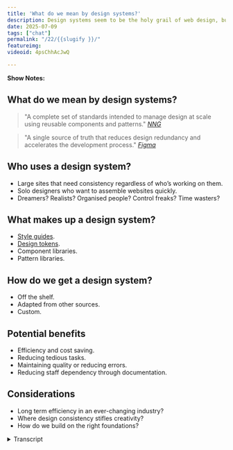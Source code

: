 ```yaml
---
title: 'What do we mean by design systems?'
description: Design systems seem to be the holy grail of web design, but are they worth the trouble? 
date: 2025-07-09
tags: ["chat"]
permalink: "/22/{{slugify }}/"
featureimg: 
videoid: 4psChhAcJwQ

---
```


 **Show Notes:**

## What do we mean by design systems?
  
<blockquote>"A complete set of standards intended to manage design at scale using reusable components and patterns."
<cite><a href="https://www.nngroup.com/articles/design-systems-101/"><abr title="Nielsen Norman Group">NNG</abr></a> </cite> </blockquote>

<blockquote>"A single source of truth that reduces design redundancy and accelerates the development process."
<cite><a href="https://www.figma.com/blog/design-systems-101-what-is-a-design-system/">Figma</a> </cite> </blockquote>
 
## Who uses a design system?

- Large sites that need consistency regardless of who’s working on them.
- Solo designers who  want to assemble websites quickly.
- Dreamers? Realists? Organised people? Control freaks? Time wasters?

## What makes up a design system?

- [Style guides](https://www.nngroup.com/articles/design-systems-vs-style-guides/).
- [Design tokens](https://docs.tokens.studio/fundamentals/design-tokens).
- Component libraries.
- Pattern libraries.

## How do we get a design system?

- Off the shelf.
- Adapted from other sources.
- Custom.

## Potential benefits

- Efficiency and cost saving.
- Reducing tedious tasks.
- Maintaining quality or reducing errors.
- Reducing staff dependency through documentation.

## Considerations

- Long term efficiency in an ever-changing industry?
- Where design consistency stifles creativity?
- How do we build on the right foundations?


<details> 
<summary>Transcript</summary>


[00:00:05] **Nathan Wrigley:** Hello there. For the last couple of episodes, we've been looking at components that make up a website. In doing that, we are building a library that we can refer to, particularly for the next time we build demo websites on the show.

This could be considered a part of a design system, but apart from knowing this is a hot topic, we're not sure what a design system is to try and unpack this, we're delighted to be joined once again by our friend Paul Lacey. He, unlike us, has actually managed to put some form of design system together for his own work.


apart from my usual, hello to David Wamsley. Hello, David Wamsley. Hello. I'm gonna also, yeah, thank you. I'm also gonna say hello to Paul Lacey. Lovely. Hello. Now that we've got the introductions out of the way, Paul, I just a second because our listeners, if they haven't heard a previous episode, they won't know who you are.

So I'm gonna put you on the spot. Give us your potted bio quickly, if that's all. 

[00:01:01] **Paul Lacey:** you're correct to first of all say I've done some form of a system, so I'm glad you said that. also, I'm not a full, on expert in this. I'm much like yourselves just knowing about it, see and aware that I'm doing some aspects of it, interested how I can improve it myself, and looking to see where things are going.

And I know David does a lot more probably academic study of this sort of thing because when we talk, I know he's read books on it, which I haven't. And, but yeah, so what I am a web designer developer, probably started around 1999, I think it was. I've seen a lot of change from the, using, non breakable spaces for design for instead of, CSS.

So when I started, there wasn't really any CSS right at the beginning. There probably was, but we weren't using it at the beginning. Then CSS comes in and then the.com boom and burst and all that sort of stuff. And then I think we're still. We're still recovering from that now, just in terms of how the whole western world seems to think what web design is or should be.

And I think this whole design system thing is called because it's lays down some rules that if we all, if everybody got on board and followed it, it would make for much better websites, I think. And, but where we are, I think these days is that certain level of organizations are good at, dealing, implementing these things and running them because everybody's on board.

And then as you go down and organizations get smaller, you get to a point where, the web designers are on board with these sort of things, but perhaps not everybody else is. So it's a real challenge to figure out how you can have these systems in your mind and use them.

but there are lots of factors that can derail these sort of things. So I'm hoping that we might get to the bottom of some of that today. we might not even get as far of defining what all this stuff is, but we'll see. 

[00:03:08] **Nathan Wrigley:** Yeah, indeed. So as is always the case, David has put together some show notes, which I'll share on the screen, but you can find them.

Oh that didn't work out so well. There we go. You can find them at no script show and then slash the number 2, 2 22. So no script show slash 22. Shall we should we pop that on the screen, David and crack on and I'll basic hand the bat on over to you at this point, I think. 

[00:03:34] **David Waumsley:** Yeah, it's only basic notes so we can try and get some definitions 'cause.

Honestly, you say, I read some books on this stuff. I, when I read articles and I hear terms like design systems used in different contexts, I don't know what people are meaning by it. There's other things like, DI design tokens, I dunno what that means. And there's different definitions out there.

So I thought it'd be good to chat because Paul and I have had some conversations before. 'cause it's the holy grail to try and find some way, particularly if you're just working on your own, to efficiently create your own websites and backing out. WordPress days, we've always tried to get some starter website.

Anyway, let's go. I, put a couple of definitions up there, which may be Nathan, you'll need to read because I'm on a very small screen and I can't read what I've written. That's 

[00:04:21] **Nathan Wrigley:** fine. Yeah. So again, I'm reading off the screen, no script do show forward slash 22, and the, headline for that is, are design systems worth it?

And so we're gonna begin by asking the question, what do we mean by design systems? There's a couple of quotes, which I'll just read out. The first one says, A design system is a complete set of standards intended to manage design at scale using reusable components and patterns. And I can, that's the Norman Nielsen or Nielsen Norman, I can never remember group.

and then a source. From Figma, the design tool, a design system is a single source of truth that reduces design redundancy and accelerates the development process. So I guess they're broadly similar in a way. Do you want me to read the other bits about the, who uses a design system, or should we dwell on the, what do we mean first?

[00:05:12] **David Waumsley:** Yeah, I, I like these definitions. I don't know about you, Paul, because they're, pretty vague. So under this definition, what you've been doing with the page builder that you've used, you've created this whole system to be able to put together websites through these kind of row templates, haven't you?

So you can do that and there's nothing there that would say, that's not a design system, I don't think. And you could argue even what we're trying to do at the moment, which is, it's interesting because our series that we've done before, I was model it on the idea of what you did.

Paul, in a way was thinking, okay, what I want to do is to have not necessarily row templates because I'm working much more with grid and, my page layouts might be different, but the fact that I thought I needed something so I could grab this bit here and have a header here to here about, a middle section, some, accordions and stuff like that.

As I've gone on, you realize for, us, that a component ends up being an examination of what the HTML and CSS options are when you are constructing something. It doesn't turn out to be something I can easily drag and drop in. 

[00:06:28] **Nathan Wrigley:** So does that, when you say that, so obviously rows, we understand what that is.

That usually represents from the left to the right of the screen and it's a horizontal block of stuff. But a component is the, bits, if you like, that might sit with inside that. But are you saying then that the component, when you really get to it and you do this work over and over again, you realize that even that sort of definition and clarification doesn't work because it might be that you want to take out a little bit with within that component itself.

And so really what you are forcing yourself to do is forget how it looks, forget the bit that you could drag and drop onto the canvas for want of a better word. You are saying worry about the actual code that makes that up. That's the component. The ht 

[00:07:12] **David Waumsley:** Yeah. we started ourselves trying to do the accordion and straight away we realized that where the accordion is used and what we expected to do, so we'd have to have a whole series of them.

So in terms of us getting some sort of design system was really a. But we're putting together something as part of our series, which ends up being nothing more than a few sort of bullet points about how this will work for accessibility, when this is appropriate to use, and not that is more useful than the drag and drop component itself, So it's been quite interesting, our own attempt to build a design system, which gets more naughty the. The more you get into it. But anyway, sorry. I, no. 

[00:07:51] **Nathan Wrigley:** I'm gonna, I'm gonna keep this going if you don't mind. 'cause I think this is interesting because the word design by definition, I think is the use of the, I, at least in my head, I'm, imagining what I can see more than anything else, as in what is put on the screen.

And obviously you've got tools like Figma, that's their bread and butter, isn't it? Is what is the whole point of that tool is to create things that you can send to people and you can see it. But what you are saying is that for you, that definition, you've gotta atomize it a little bit further and go, into the code.

Because it might be that, okay, there is an accordion, you can see that's fine. But because of the various different ways you could use an accordion, it might not look the same each time. And design system already we're we've come against some trip wires because I'm thinking that's what you look at.

And it, and not really, that doesn't live up to the definition you've just described of code. So that's interesting. I think. 

[00:08:49] **David Waumsley:** Yeah, it's quite interesting. If you look at the design systems, well-known design systems that are out there, like there is, the material design system by Google. there is, there's Nord Health there, there have a big design system, which is perhaps more about the look of things that you might bring in.

But then when you start to look at, I think interestingly there's been a move, if you look at the, there's design systems as well for the UK government, so there's one that will go with gov UK and is now the same with us as well. And when you look at those, they. There, there will be, there's elements about their own, but they're very simple.

their public sites have to be design-wise, quite simplistic. But there, when you look at it, it's often seems to be a lot more about the rules about how to make this particular thing accessible. it'll be, and it, gets much more closer to the component of the design system, if you like, is really the raw H two ML, Okay. More often or not. 

[00:09:59] **Nathan Wrigley:** Yeah. Okay. That makes sense. Paul, do you wanna do any more on that before we move on to the next section? 

[00:10:04] **Paul Lacey:** Yeah, 

sure. The, definitions, I much prefer the n nng one with a complete set of standards intended to manage design at scale using reusable components and patterns.

just 'cause it just, It just gels with me a little bit better. I would like, personally in my life, I would remove the word complete and it would be a set of standards. And I, because it has the word intended, I like that. 'cause it's, saying that we're trying to do this rather than the, other definition from Figma.

I think that will definitely ring, will definitely vibe well with UX and ui, designers who use that Figma product. I think, this whole concept is a single source of truth that reduces design, redundancy, accelerates development of process, et cetera. I just, what comes to mind with all this sort of stuff is that the, whole concept of design system can turn a lot of people off immediately because it immediately goes, sounds technical and immediately sounds like, ex exclusionary to people who don't know what you're talking about as such.

So I'm thinking, when you take any of the companies that we might have mentioned, If anyone who's not a designer or developer and not thinking about the HML or these, global colors or variables and stuff like that, it's are we even part of this conversation? So if you take the actual, the end user audience, how can someone in the audience or the audience of a website contribute to a com conversation and feedback on the design system and how well it's used being used?

How can HR feedback on that? How can CEOs feedback on that sort of thing? So I quite like the NNG one because it's more open also, I know we don't have it up on the screen, but the, looking at the, a couple of those, design systems, David, that you highlighted. I really do the, Gov uk, the UK government.

design system. because it, it's accommodated everybody that needs to understand it. It's, given the code. It gives you the code snippets and it shows you what you should be doing on that level. But the way it communicates about its design system, patterns or components is in human language.

whereas the three of us might talk about, we need a design system for an accordion, what's the point of the accordion? whereas the UK government website tends to say things like, here is a, design system for when you need to get somebody's credit card details for them to pay a bill.

And then, so it gives you the kind of point of why you would even care about this. And so then the finance department is saying. Oh, this sounds good. So we've got a more efficient way to get the money from people who owe the money, or we also have included in that design system a way for them to, present to the user what to do if they have a problem paying this bill.

And so everybody's benefiting that, the different departments are understanding where, what the point is for them. what's in it for me in the finance department to be, to care about this design system that, Dan from head of Design was going on about in that meeting that I was falling asleep in.

so I really liked that because, and that this is maybe why, if you've struggled to get started yourselves, it might be because. why it might be easier for me is because I don't have to worry about the HTML too much because I've essentially made a decision to not care about it as much, which I know some, if somebody might listen to this and be like, what the heck?

what kind of professional are you? But essentially, I'm living in the world where I need to use WordPress themes and WordPress page builders, and a bunch of those decisions are taken away from me. So I'm straight into the point where I'm thinking about, I've got a decision, I've got two options at this point.

I can go straight into thinking about the elements that I want. So do I want a row, let's say with, a call to action in it and those sort of things? Or do I, do, I go into purpose led thinking, which is what I've been trying to do more recently. Essentially, it's the same stuff, but the, purpose again, of a pricing table.

So you start with the purpose and it is to present the. options and recommend an option to a user. So how do we present the options of our product and recommend which one is probably right for them? And if we think about it from that angle, then we've in, we've included into our design system, the point of the element or the pattern or the component, and then we work backwards from that.

And then eventually. You can take that, rationale of why you need this component and you can stop at the point that's comfortable for me, I stop at the point where I'm dragging these elements in and designing them in Beaver Builder. Whereas if you want, you can go further back and ditch that, aspect and get, and then go, we know the point of it, we know what the users want.

So now we know what HML tags we might need as opposed to just looking at some other, I'm not saying you do this, looking at some pricing tables and seeing what elements appear to be there and then coding those up. So you've always got, like the government, UK government website has, you've always got this design component or this component or pattern can, be measured as failing or SU succeeding because there is a mission for it as such.

So I dunno if any of that made sense, but that's, That's where the two strict ones, like the Figma one to me is, a, I'm reading it and thinking that this is less inclusive as the one above it from NNG because the NNG one is talking about its managing design at scale. It's reusing components and patterns, and it's intending to improve that process rather than be a kind of, elitist sort of set of Figma documents that nobody else understands.

And if you don't know, and if you come in as a designer to our team and you don't know what this is, gosh, what's wrong with you? 

[00:16:34] **Nathan Wrigley:** Can I try to just encapsulate what you've just said, I think in one sentence? no, It's no. But in order to just clarify in my head. Yeah. Yeah, absolutely. So I think what you just said then would be something like this.

So we'd have a Paul Lacey quote on that page, and it would say something like, A design system is a text description of design of the purpose. Of design elements, visual design elements, which are reusable, scalable components and what have you. So it's, got that kind of description bit in text as the focus, like the Gov UK one that you were describing.

And yeah. And because you've described its purpose, you've made it more accessible to people who don't have a, a background in graphic design for want of a better word, because you've, explained what its point is on the page. Is that about right? 

[00:17:26] **Paul Lacey:** Yeah, it means that you could have a conversation with the finance department that Informs how you should make this, these components and patterns that fit into your design system. like further down this document is probably some stuff about the ingredients of a design system. Like the finance department doesn't need to contribute too much about the brand colors. In fact, they don't need to contribute about that at all.

And they probably don't need to. I forget what it's called. There's, the components, the patterns, there's, the really little things. They're like the variables. What are those called? tokens. Tokens. So that stuff is to me, for the, brand and the design team to know that, green means go, red means stop.

Amber might mean, think about it, blue means information. they might make those sort of decisions based on the brand and, but the, actual HML elements that, so the HML feels that it's more of a, it's more of a human conversation with, the, stakeholders and then the brand element is more of an internal design, creative, side of things.

but yeah, I think Nathan, what you more or less said, is, probably a better definition just, for me because, I'm, I have to have conversations with clients all the time and I have to try and justify why I've done something and I can't just say, because Figma told me to, based on their amazing design system As such, no, no offense to Figma.

They know exactly what they're doing. but to make it c communicable to who? The people I'm trying to convince to not have a slider.

[00:19:14] **Nathan Wrigley:** David, should we move on? Or If you've got things to Yeah, let's, 

[00:19:16] **David Waumsley:** yeah, we can actually, because we can widen it up. I think once we've covered some of the points we've put down here, so we've just quickly, who uses a design system? So I mean there's, I guess there's two different types in that sense.

There is the large sites that need consistency as they keep changing their website, regardless of who's employed at the time. So they need some. Set of rules, if you like, about how this, the styling and the content is added to a particular style to a site. And then we've got the, people like us, maybe were solo designers or maybe small groups and that who want quick ways to assemble websites and might use a design system like that.

And that's where you might, borrow something that's already existing out there. nor, or the material design or something from Google as a starting point, or effectively even as a lot of us do, we use a, it's not exactly a design system, but effectively it gets close to it. Something like Bootstrap becomes a design system tailwind, they become, even though they're CSS based, they become a sort of design system we can borrow, And then of course, and then the big question about design systems, and that's why you see a lot of debates about, you don't need a design system, you're wasting your time with it. And those people who say you absolutely do need a design system. And I think this is where you hear all these different conversations.

'cause everybody has a different idea about what that might mean to them. So you if you invest too much, you can invest. As I've done before, invested a lot of time trying to copy Paul and what he managed to do with his Beaver builder. I'm so sorry. 

[00:21:01] **Paul Lacey:** I'm so sorry. We'll have led to nowhere.

[00:21:04] **David Waumsley:** No, but I'm just trying to do the same thing when we were both using the same page builder. Yeah. And I was trying to do the same thing as you, and you actually managed to get something that was useful, that worked for the jobs that you needed to do. I was envious of that when I started doing something in a similar way.

I got myself so caught up in. Sort of little elements. And the same thing has exactly happened in this series as well. When you get into components that I talk myself out of ever getting a system that works. but maybe one day I'll get there and it'd be very thorough and it will work for me, but it's quite interesting.

So I'm definitely in that. Gotta invest in the right thing for the job that I'm doing. I think you've balanced that, right? And I, that's why this interests me how, to do it for us 

[00:21:50] **Nathan Wrigley:** anyway. Sorry, I'm going off a bit there. That's okay. No, that's fine. So this is, the section who uses a design system?

have we finished on that one? There's something 

[00:22:00] **Paul Lacey:** interesting on that. I just would say like the large sites that need consistency, regardless of who's working on them. This reminds me of my old, company that imploded Dicky Birds. this is why you should listen to me. I such success.

but it reminds me, 'cause, myself and my business partner both had different roles. we were working with totally different clients. my. Business partner Piera was working with a major, car manufacturer. One, the, one of the biggest ones in the world. And that was like our, probably our biggest client technically.

And that was pretty much all he did, apart from a few other bits where he would contribute to some of the work I was doing. And I was working with SMEs and charities. And so we, we would argue actually when we collaborated on my projects, because his mindset was way more, long term than, mine. And I would be asking things of him that were borderline offensive to the way that he was learning to, he'd learned to work, working as kind of part of a team at Nissan because essentially he was, he became integrated in the team and was leading UXs and UIs and stuff like that.

So it was a lot of separation. In these things, there was a lot of, rules and you couldn't break the rules because if you did, you would be, someone would hold you to account. And it's interesting 'cause you've got those two first ones, large sites that needs con consistency. So we could say large companies or brands and then solo designers who want to assemble websites quickly.

but it's the lifespan of the design system for the large brand is basically infinite. It changes, but there's always a design system that is being used every single day. Whereas the web designers who are doing a client job, they might have a design system that's a lot looser than that, and they bring that design system into the job.

They do the job, and then the design system essentially semi-retire. And the designer hopes that if the client goes off with that website that they carry on and try to make use of the systems that were put in place there. In most scenarios, they possibly don't. And that's why you have websites that launch and then they just degrade over time and become stale, and they lose the, initial, effectiveness that they might have had on day one.

And so there's a lifespan that goes through these design systems that is very short with web designers. They have a drop in design system that doesn't use all the ingredients, but it helps 'em get the job done effectively and quickly then. Is gone. And the website just lives there. But with these big companies, the design system is part of every single decision.

And nothing goes on the website unless it passes the design system. So it is just, we would argue, because I would say things like, I need a design for this by Friday, and it might be Tuesday already. And he would be like, so what do you want? Do you want, are you gonna give the UX to the client first? I was like, no, we just need to give them the design.

And, I'd be, and I would be trying to, he'd be saying, we're skipping the stage. And I'd be saying, we're not skipping the stage. What we need to do is. Internalize that stage with our experience and just get it done and we need to use our experience to get the UX done. And he would say, no, we need to do the UX and get sign off on that before we're doing any design.

And I would be saying, we will get fired. So it just is the kind of the friction and just like none of us were wrong in this. I was just, we were just living in different environment and he was right actually. And, but I was looking after the wellbeing of a company surviving in a, world that doesn't appreciate design systems.

okay. Should we move? Yeah, let's move on. Yeah. 

[00:26:11] **David Waumsley:** The next section, once largely, I've taken the main bullet points actually from an article that is, that I've linked to, which is the Nielsen Norman Group one. So it's basically there, 1 0 1 on what is a design system. I did add something extra to this, which is design tokens, which is a term that's banded about, but what makes up a design system.

So largely it's got style guides, design tokens. You could argue that they overlap with each other, component libraries and maybe pattern libraries. That might be one way of breaking these things up. does that sound right to you, Paul? 

[00:26:45] **Paul Lacey:** Yeah. Do you know what, I didn't even know what design tokens was until I saw this a few days ago.

So I had to, I, understand what it is now. It's almost the technical layer between the brand guidelines or the style guide. So it could be like a CSS variable that is, saying, let's say a success variable. And that might be that the style guide informs that to be a green color highlighting.

So am I right about that? It's the, 

[00:27:14] **David Waumsley:** yeah, I think it, it depends. I think the term comes from, I believe Salesforce and their own design system. And there's a particular, I think a name Gino and I've forgotten their name, who's, really championed that. And she would very much see those as separate to, a CSS variable, where other people might see it as akin to the same thing.

She would see it as, do you know, can I step back and just, talk about why I think. This is interesting or where it gets confusing. 'cause I would think 2014 was such a significant year for, revitalizing the idea of getting, so you've got this whole bunch of people. You had Brad Frost Atomic Design, which we talked about on this show, didn't we, Nathan before, which is, a way of thinking about how you build up a website out of Lego blocks, and at the same time you had reacts JavaScript component library appearing.

So you've got that whole way which you love your 

[00:28:17] **Paul Lacey:** favorite. 

[00:28:18] **David Waumsley:** Yeah. But these two things, without a doubt they influence, the future of things like Gutenberg for, WordPress. It was only in the next year when, Matt Mullen, we was talking about, blocks and the idea that JavaScript was the future.

So you've got that. At the same time, it was about the same year where you've also got this. Country thing going with, I think gov uk it was the year that they won the only design award, national design award for a website before for going almost the completely opposite way with their own kind of design system.

So I think a lot of, when we talk about it, we have different ideas. So people think it's made up of, we're, thinking of react when we talk about components, people think of react even though there's web components. Yeah. Which predate it. So there are, I think that's why a lot of our, disagreements on what we think that is.

But yeah, design tokens is a word that I hate using because in a way, I don't know what I mean by it. It, I think that they would see it as one of Brad Frost's, the smaller atoms that make up a section of a website. but style guides, and this is where I think we mix things up because I think style guides is something that could stay, couldn't it?

for a company for all time. When you try to realize those style guides, that's fine. They can be turned into CSS that you go by. But when it comes to the, there's a gap in here, I think, when it comes to the rest of the design, because you either take the view that you're making up with Lego blocks, these components, but then you're failing to see the designer as a whole If you work that way. and it's the same when you build pattern libraries. it's making an assumption that pattern will remain true for all time. Where I think we already know, technically this is very difficult as we see CSS particularly changing at the moment. it. the design system that I was working on, that you are working on is based around the fact that the only layout system we had for the web was Flexbox.

Now we have grid, it throws that out. Now we have container queries that throws it out soon. We are about to get into more things with, if statements where we might be able to program in all sorts of different types of arrangements for our website. So I do think, if you try to invest in a design system at the very technical level, it's very difficult at this time.

You could waste a lot of time, but style guides maybe are something that can remain in a company as you always use this particular color for your, your links and for your header and your photo or whatever. 

[00:31:09] **Nathan Wrigley:** I'll just point out that if you, if you go to no script show slash 22, there's a couple of links on the what makes up a design system, section.

One of them links out to, the Norman Nielsen Group as an article called Design Systems Versus Style Guides. And the other one, heads off to Figma, docs Token Studio, tokens Studio for Figma. So there's a couple of links provided by David there if you want to explore further. Yeah. Okay.

Should we move on to the next bit? How do we get the design system? All right. Okay. Three options off the shelf, adapted from other sources or custom, I'm guessing off the shelf, is what most people are gonna use. 

[00:31:55] **David Waumsley:** Yeah, I, I. I guess so. I dunno, we've always tried to build and in effect, what Paul's done and what I've always been trying to do as well, the same time was always a, to some degree off the shelf in the sense that we're, held to the platform that we, using there.

So we've got some restrictions that come with that. I do think it's interesting though, with things that change. I think with, when you get sonic off the shelf, you are trusting that company. So when you look at, there's been some huge errors with, material design. they totally broke the web's accessibility with forms.

They decided that placeholders were a great thing to do and you can remove your titles from your form. making forms terrible for ages. Same with Bootstrap. It decided, bootstrap, I think four or something. It decided that. They were unsightly to underline our links, effectively breaking the site for whole, breaking the web for a whole bunch of people.

So I do think, there is an issue when you look for off the shelf. Where can you, particularly as things change, particularly as we become more aware of getting back to the basis of the web, making sure that it is truly inclusive, that it does, look at accessibility. This is something that I think has grow.

It wasn't there so much back in 2014 when I think we had this resurgence of the idea that we could have great design systems. So I think now getting something off the shelf would be quite tricky unless, unless it was something I would get great ideas from, the UK Gov side or Gov UK side because you know that they, as a, they've learned the lesson that they need to make sure that what they put there serves everybody.

[00:33:50] **Nathan Wrigley:** so are you a bit more, so there's three bullet points there. again, this is for people listening to it off the shelf, adapted from other sources. And custom, David is your plan to do a bit of two in the hope of getting to three. So you're adapting from other sources, but doing it in a custom way. So 

[00:34:07] **David Waumsley:** it'll be interesting to see what we build up if we actually end up with a design system.

'cause we're doing this series where we're looking at different bits of websites effectively, where, we started with the co word components, but it's bits and bobs of websites that we're talking about. next time we're talking, we're gonna be talking about the head as a component, something you don't see even on a website.

But I see it as a component because there are certain rules about how you might construct your head in your document. So I would, so I'm going there. Whether that turns into a design system, it is already for me because of the fact that I'm saying. Okay. I've got little notes in my, 11th at the moment, but it could be equally in a WordPress version of the same thing.

Little notes in this section where I put my head code and where I put certain things. So there is a sort of design system building up. But yeah, 

[00:35:01] **Nathan Wrigley:** anything to add there, Paul? 

[00:35:03] **Paul Lacey:** yeah, so off the shelf is probably, like David said, always a little bit tricky because off the shelf is normally a digital product type thing or something to that effect that is trying to help you get from A to B super quick.

And it has to promise certain things that make sense to the person who is trying to cut some corners to get somewhere quickly. So I think that's when, we've all lived in the WordPress world for quite a while and we're aware of the amount of templates you can buy or get for free, for different page layouts, row layouts, that sort of thing.

However, I, think that the most of the three of us. We have been exposed to all of those, bought a bunch of them, look, use the free ones. And then we still end up building websites with our own layouts. And we, it's, and we perhaps just look at those for design inspiration sometimes. I think, oh, that's quite a nice, but I'm not gonna actually use that row because it's got this problem, or it's not really, it, looks completely different than the rest of my raise, but I'll take some ideas from that.

And so I think that's one of the problems with design systems, off the shelf is not all of them, but, they can suffer from having a, an agenda that is based around them getting sold as opposed to long term solving the problem. Nothing wrong with that. It's, they do some good, but I just think that's why so many of them just don't, don't succeed perhaps. I know when you look at a lot of the template packs within WordPress, they have to, their agenda has to be bling. They have to appeal to the person who can't design, let's say, who needs to look like they can. And we'll be like, oh, that looks cool. I'll just grab that row.

And then, and that's why you see some absolutely horrendous websites that look like, do you know those, that those kids toys where you ma match the different head body clothes and, you can put like the, put a skirt at the bottom and then a top hat at the top. So you get this kind of thing that the, somebody just doesn't realize is a complete Frankenstein website.

so me, I'm probably doing custom to, but I. Using, using a system that locks me into how I have to use it. But I'm probably essentially trying to create my own ones that work for me. So I'm, eating my own dog foods, I think is it or whatever, but creating systems that work for me and then distributing them to a few other people.

Yeah. but I'm totally taking influence from other things that I see. for instance, within the WordPress space, I think one that does quite well is, I think there's a theme called Ollie. Is it Ollie? That's right. Ollie. That's 

[00:37:55] **Nathan Wrigley:** right. Yep. Yeah. 

[00:37:56] **Paul Lacey:** And they've had to work very hard to.

I try to reduce, I assume what they're trying to do is they've got a product and the big challenge they've got is that they, the system that their, website is built on is the Gutenberg block editor, which has tons of cognitive dissident for end users. So people go into it, hearing all the hype, and then they bounce off and then they go straight back to Elementor or something like that.

So Alias had to work very Ollie. the theme alias had to work, and the team now have had to work very hard to try to onboard customers who then they hope will find this totally usable. Make sense? Because the UX is very good in the templates that they provide. The onboarding is very good, and so they're trying to create like a good experience to stop people from bouncing back to elemental.

So when you look at their templates, you can see that they've put a lot of thought into it to try and stop people from failing at the first hurdle, compared to templates that you'll see elsewhere. yeah. My, just for, information, what it is that, when you've mentioned I'm creating things?

There's a number of systems that I've been creating. They definitely wouldn't tick all the boxes of the, hardcore elite, design system gurus. They'll be problematic in all sorts of ways, but there's probably three different levels of, that I've been doing. The one that I'm doing at the moment is for Beaver Builder, and it's because Beaver Builder has the ability to have global colors and variables and stuff like that now.

So I can now build a kind of wire frame type set that is built around purposes, like I said, on the government. Website. So the purpose of this route or this page is to achieve this and that, page will have patterns in it, and then it'll have patterns will have components in it that are all reusable and they are feeding their style from the style guide, for instance.

but mostly it's pattern libraries, I would say, and the component libraries are just natural to me to put into those. So that's one thing that's my favorite one because I really feel that'll be super useful to me, to use. So I know it'll be useful to other people. the other one is commercially out there not to buy, but it's with, it's for an agency who do a lot of websites within the kitchen and bathroom design industry.

So I created a design system, or you could call it a starter website. Essentially it could be called a design system. And that means that they internally no longer have to come to me every time they want to launch a website. I just deploy the system. And I've trained people who are not web developers and designers to build websites, and they are building whenever they've tried to do it.

Before this, they were building, Frankenstein websites that they thought look fantastic and their clients love too because they were letting their clients tell them what to do and everyone was happy and they got paid, but the customers weren't buying for the kitchens. now they're making, websites that look really cool and have a following all of the templates and are based on all the things that we learned for the last four years, developing kitchen websites, kitchen design company websites.

And they're able to deploy these websites in a couple of days. And now they're design systeming their content as well, if that's possible. so because they know now, okay, when we have a page that has a showroom is about the showroom, we have two things. We have a company that has one showroom or we have a client that has multiple showrooms.

This is how we deal with a company that has multiple showrooms. This is how we deal with a company that only has one showroom. So that will then mean that when they have multiple showrooms, there'll be a choice page, which showroom do you want to go to? And then that will lead to the page, which is the, this is a showroom page, which tends to be all about telling a story of how beautiful your experience is gonna be when you come in and have a coffee, rever us and sit down and have a look and try out the different appliances and blah, blah, blah.

so that's the second one. And the third one is a template set that is based on a content. Copywriting, copywriting framework. I won't say which one it is 'cause I probably get in trouble. but it's loosely based on, a copywriting framework. that basically is another in ingredient to these design systems.

So you've got the end use, you, then you've got, where does the words come from? And then you've got the design aspects. So I've mixed it up and I don't have one yet that is all three of these things, but that's where I'd like to work to at some point. But I think that's why if you really want a good design system, perhaps you start off the shelf for your inspiration and then start creating your custom one that is adapted from the things that you're learning.

Maybe that's the right way to do it. 'cause if it doesn't work, it's gonna be a total waste of time for everybody. There's a 

[00:42:40] **David Waumsley:** bit of all three there, isn't it? 

[00:42:42] **Paul Lacey:** Yeah. 

[00:42:43] **David Waumsley:** it's really interesting what you're talking about. the thing you didn't mention is that StoryBrand? 

[00:42:49] **Paul Lacey:** Yeah, that's the word I was trying not to mention.

'cause I think if you use StoryBrand, you were supposed to pay a license to StoryBrand. So I don't think it was that one David. Actually, I think it was something similar StoryBrand, but it was, I built a system that uses, an idea similar to StoryBrand in which is based loosely also on the, what is called the, pain agitation solution system.

Yes. Yes. So define the pain that the customer is feeling why they would want their product. agitate that a little bit. What is the problem that will happen to them if they don't do something about this? This doesn't have to be a negative thing. It can be that you are missing out on the amazing thing that can be the agitation and then the solution as you present.

the thing that you offer that takes, that turns 'em from the loser that they are, if they don't go with your product to the absolute hero that they will be if they buy it. And then you provide evidence of other people who were losers before they chose your amazing product and are now massive heroes.

so, I think some of the technical design systems, are design and code focused. And then when you hit the, when the rubber hits the road, you have end users and you have, how should we communicate to those end users? And that's why I think like a design system needs to be a bit looser and include end user goals, business goals, and a copywriting, direction.

Yes. What are you, what's the, what's the consistent tone of voice that you can have throughout this? And we've, StoryBrand, for instance, it's, always about making the end user feel like the hero. Yeah, so if, if you say, we're using StoryBrand, this design system, and here are our end user goals, then everyone can get on board who's involved, and you can even communicate it to a client.

I've found things like using StoryBrand or paying Agitation solutions super useful when I'm going into a Zoom meeting with five different stakeholders from a company who've all gonna have opinions, but I frame the whole meeting around, let's just do it like this. And then they all love it because they can all contribute to that and they can contribute to how we make the user feel like a hero.

They can all contribute to how we, I identify the pain that the user has got or the customer's got before they buy the product. And it really helps get people on board. And then when I show them a wire frame or a design using a secret design system that I've got for them, they see what they said reflected in the design rather than.

That, if five people are all disagreeing, when you show those five people the design, they're all gonna disagree on the design because they didn't see, each of them saw the thing that they disagreed about in there. I dunno where I was going with that, but, essentially it was the, I think you've gotta have an inclusive design system.

otherwise, you're not gonna get buy-in from the stakeholders that will need to sign off on it and make it work. 

[00:45:50] **Nathan Wrigley:** Okie doke. I think that was a full investigation of that part, wasn't it? Should we, should we move on to the potential benefits? David, you ready for that? 

[00:45:59] **David Waumsley:** yeah, absolutely.

Okay. Okay. I've just, I'll just jump in. I just thought that was quite interesting 'cause that's not Yeah. Definitely what you are describing. There is something that I think you need, this system, but it's not included in what, what the articles I look at say what makes up a no design system and that, a kind of copywriting system goes in your design system.

It's all part and parcel of the same thing. 

[00:46:24] **Paul Lacey:** Yeah, 

One of, one of the ones that are built is, yeah. Starts with that because a major problem for web designers and end user clients is tone of voice and how they communicate. So you could throw a load of call elements at a page that have got a fantastic design system in there, but, You might just be doing that based on that you thought it looked cool. so it, if you use a system like StoryBrand, it takes you, it tells you your top row should be, your top, line should be a, unique value proposition. your second line should outline in very brief bullet points, the key benefits.

The third line, the third row outlines the problem and possibly agitation in the same row. So you have this kind of, so I need to do a unique value proposition. What are my possible design patterns and components to do that? Yeah. And the obvious one is gonna be like a hero banner and then a design component of that is gonna be a heading, but it shouldn't just say the name of the product.

Like the design system, in my opinion, should include a. the, big heading isn't just a H one HML tag that's big. It is that HML tag should have a point to it, which is to convince somebody if they only read that one heading on the entire website before they decided to bounce or click forward, that it also told them the important thing.

So to me, like content and the end user goals is totally part of the design, but I don't see that included in a lot of the sort of more academic talking around design systems because it's, a design industry talking about it. So whereas, whereas I have to hit the, meet the rubber where it hits the road and deal with CEOs and opinionated marketing execs and cousins of the CEO or nephews and nieces and all that sort of stuff, and I have to try and keep them on track.

So that I don't retire from the project with an excuse if something came up because I've lost complete control. So I have to say, that's why I think, bringing some of those elements would be really useful to design. And I think gov the UK government does that to this extent. With, its, with, its the purpose of this one is this, they don't necessarily, they even give the content examples, because, especially for these more transactional sort of things that you should say this and these are the words that you can say, I think it's fantastic.

[00:49:03] **David Waumsley:** Yeah, no, I think that's a, fabulous site. And I think that the US have pretty much adopted this kind of thing. How, I my understanding is that the US kind of went more down the, whole react route and it lost money. I think there's a sort sense that when you are losing billions as they do, you, they've had to work.

In an agile way, and they have to work, to these kind of more fundamental systems that, start with a html first approach to everything, in terms of the technicals. 

[00:49:36] **Paul Lacey:** Yep. I think this just highlights it. Just, stay on that reacting just for a second. 

[00:49:42] **David Waumsley:** I 

[00:49:43] **Paul Lacey:** think, this is possibly what you think as well, but it's certainly what I think is that as soon as the, concept of web components became tied verbally to react or similar, so it is like, what JavaScript library do you use to create your web components?

I was out of the conversation at that point. I, they, I was lost to it because I'm not really a JavaScript developer and, but I, but think how many other stakeholders downstream of. And not very good JavaScript developer are now completely out of the conversation of loss control. So it just made this, to me, this, and I think this is what W three C has identified, that, as soon as this kind of culture of JavaScript libraries got mixed up with design systems, it made, web dev high, highly skilled web developers, gatekeepers Yeah.

To, decision making. Yeah. And it seems that was the wrong way to do this. 

[00:50:47] **David Waumsley:** Yeah. Going so high level really, that you lost it. And then, and I think now as we become more. conscious of accessibility and getting back to that web, that it should serve all people. That's its unique selling point above all of the mediums is the fact that anyone with a computer then can adapt it and get the same information.

It's truly inclusive and that got lost. When all your developers and all the people are thinking about JavaScript first they skip over to, then they find something to solve CSS maybe Tailwind that will plug in. That's a system that will work. And then, the last thing they're learning then is HTML.

And as we learn more, HTML doesn't cover us full accessibility. We need to learn a little bit of Aria to get there. And and I think that's where I like those kind of, like you say with the UK ones, because they have to start from that basis of inclusivity. Yep. So it builds up on those foundations. 

[00:51:45] **Paul Lacey:** Yeah.

Their mix seems really, thought out. And, inclusion inclusionary, if that's a word. it is now. It is, yeah. It makes sense in my context. I think with the ARIA tags and the h, like you say, the H ml tags that get you to 80% and then the aria takes you over the line to truly define what this content is, as opposed to with the JavaScript route, which you sometimes can't even see the content behind the scenes, it's dynamically changing in the document.

[00:52:23] **Nathan Wrigley:** Yeah. 

[00:52:25] **Paul Lacey:** and, it's, yeah. Yeah. Let's move on. Sorry. Okay. No, that's 

[00:52:29] **Nathan Wrigley:** fine. That's absolutely fine. a couple of sections we've got left, so potential benefits and finally considerations. potential benefits have been listed out as follows. We'll just, I'll just read them out and then we can Yeah, you can explore them.

The potential benefits are as follows, four things Dave has listed. Efficiency and cost saving, reducing tedious tasks, maintaining quality or reducing errors. And finally reducing staff dependency through documentation. I suppose they're all fairly self-explanatory, but do we wanna open those up? 

[00:52:59] **David Waumsley:** No, I think we'll go on to the considerations, which I think the next thing, there are benefits obviously, if you can have some sort of system that you, that's really what I feel like I'm trying to work out is a way of avoiding errors.

When you get into looking at everything I put on a website, I'm, I made the no script show one, and I'm, but going back on it, re correcting things as I go through this series on components here. 'cause I realize, oh, I forgot about this. Oh, yeah. It's it's getting built. but yeah, so I think there's something to have some documentation even for yourself that reminds you of when you do certain things, even if it is, as I say, what we'll do next time ahead of which you don't even see.

Hey, one thing that did cross my mind, with style guides and branding, I said earlier and I think this is open for question now. a company might need a, some, something might stay there in terms of a style guide and it might be a permanent thing. But I question this these days because we are moving so rapidly towards this idea of users choosing their own journey on the web.

light and dark mode is the one that's taking off the most that you even that isn't so true these days if we're moving forward with this idea that there are different presentations for different types of users, depending on their own preference of how they want to consume the web. 

[00:54:33] **Paul Lacey:** it sounded like led into the first two points actually quite nicely. 

[00:54:39] **Nathan Wrigley:** okay. So let's go through those then. Yeah. So the considerations, first of all, long term efficiency in an ever changing industry. Second one where design consistently stifles creativity.

And finally, how do we build the right foundations again, because it's your, both of you have significantly more experience. It's over to you. 

[00:54:59] **Paul Lacey:** Can I say something about these? These actually, so David, your approach is. Much more resilient to point number one, long-term efficiency in an ever-changing industry where you are going as deep as the H TM L code and the aria.

So when this comes back to this whole lifespan of a design system, most of the systems I'm using should all page builders suddenly disappear. At least I can take some of the thinking and then apply it to HTML and I'll be one step behind you on the tech, but I can probably get there, in time, given time sort of thing.

but this ever changing industry, it's not even really the, the industry is like us, we are the people who make this stuff right. But to me, I think the, like the word industry could be interchangeable with, the, I dunno what the word is actually, but, so for, instance, web, currently we use website in a browser and that's how we look at it.

Or on a phone. And then content now is, can be fed into things like apple, newsreader, those sort of things. So basically some of the websites I would make would not farewell in some of these situations where content needs to adapt to a different device or something that isn't a web browser. Everything I'm doing is assumed that it is been consumed, probably on a web browser or a mobile phone.

Web browser. Okay. Yeah. whereas, I can totally see that, especially with ai. I know that this is controversial, topic as such, but if it gets to the point where you don't even really look at websites anymore. We spoke about this on the last one, I think, where you just say, Hey, where basically websites are made on the fly in some kind of, they're made in real time.

So when you ask something about, Hey, can you tell me about what's the best fender guitar from the JA made in Japan in the eighties? Chat. GPT will currently give you a kind of chat about that at the moment, but it's not an inconceivable that at some point it will create a custom webpage for you that you just look at as if that page had been made with pictures and videos and all that sort of stuff.

But it would, you would imagine it would need to be able to query its sources and see h TM L tags, find aria, attributes and stuff like that. And it would only really pull in that content where it was confident that it was the correct content because it could see how it was marked up. It's not gonna go to, one of my websites where a client has told me to put this over here and make this thing flying over there and then this popup comes up or something because it's just too much chaos and noise for a future device to understand.

So I think, The, gov website is perfect example again because you can see that those elements could transfer into other devices that we don't yet know that people want to use. So you could equally, they could plug an API into chat GBT for instance, and have you pay your, council tax straight fire, via chat EBT if you wanted to.

And I think that's where we'll end up going. That different systems will just be plugging into things and APIs and, the current SME and charity and nonprofit sector is gonna struggle with that because we're all stuck in that sector, both the clients and the people serving it like me in this relatively short term view of everybody wants to go to your website and a web browser.

So make a website for a web browser and when it becomes a problem, they'll ask me to make a system that works in chat GPT so they can, do you know what I mean? but we'll be playing catch up massively at that point. David, your approach of thinking about this HML structure. you might not have the content that chat, GPT or whatever system wants to pull in, but at least you'll have the structure correct.

That it can understand and interpret and know, oh, basically here's some prices of those guitars that you want and it'll put it in a component pricing table and it'll know to recommend this guitar and it'll have a pricing table, right? That isn't even from a website. It's just gone does this Mexican guitar, USA Fender and then the Japanese one recommended with a little tag on it, most popular for people who are thinking like you.

And it is presented as a pricing table with benefits and stuff like that. so I think that's I think that we'll see the ever changing to me is that everything's gonna be much more dynamic and on the fly using components and patterns that are marked up. I don't know. 

[00:59:51] **David Waumsley:** Yeah, we would probably, That's, I don't like the idea that, that search engines are now providing the ai, I feel they are. It's broken, the deal with people, because at the end of the day, it's making us dependent on our content, stolen our content. Basically, AI is stolen everybody's work. And it's remarketed to us.

I don't know if it'll ever be able to. I think the more you get into, the skill of writing a website, I've only become more appreciative of this recently, particularly as you get into the accessibility, because there isn't. machine isn't gonna quite do it because it has to make d you have to make decisions about how you will label your aria or where you will label it a, according to your imagined audience for the content and the different circumstances that they might be in.

I find it hard to imagine that anything will automatically, do that. We'll be able to present random content and get that right, not if CloudFlare has got anything to do 

[01:00:58] **Nathan Wrigley:** with it, 

[01:01:00] **Paul Lacey:** because CloudFlare is, providing a system to block your website from AI bots. Yeah. Unless you pay. Yeah. 

[01:01:06] **Nathan Wrigley:** It's like a paywall for 

[01:01:08] **David Waumsley:** AI systems.

Yeah. It's just hot off the press. Yeah. Yeah. I mean we, we can, if there is a set of rules, but I think this is always where we want to go with design systems and it's even with ai, it's my thought on things at the moment. It's a very materialistic view of the world where you think that everything can be explained if we get down to a certain set of materials that we understand.

And obviously when we've got Jeffrey Hinton, the sort of godfather of AI now panicking about, general intelligence, as a reality, I don't know if it ever will be. Obviously it poses a threat to us. Depending on how we use it. This is another conversation here. Yeah. This is complete, yeah.

Ton of words, but it's in the same with the, design systems. I think, the idea that we're seeing certain things are making us feel like this is going to provide the solution. Like we're not far away from Google. That it can now grab the information and it's really useful in that, and now it'll be able to present it in a way.

I just don't believe that's ever going to be the case, 

[01:02:16] **Nathan Wrigley:** in, the same way that in physics there's always this, there's always this rush to, there's always this idea that you'll get this grand unified theory. It feels a bit like that's what we're describing here, this grand unified theory of what the internet is and what design is.

And maybe it'll never. being 

[01:02:34] **David Waumsley:** achieved. it's always a problem. And, for people like Jeffrey Hinton or Materialists who explain things, so they say, I can explain everything in science and this is how it works. And then you go, yeah, but okay, so I explain the body and you go, yeah, but why do I think, why am I conscious?

And they go, that's just, phenomenal. Don't worry about that. Forget that worry. We've solved it. The whole thing about having a conscious conscience is, or consciousness is, irrelevant to this conversation. And I think sometimes that's how you get, when you look at things scientifically, when you comes to the art of communication via the web, we start to think, it will serve the stuff, but will it really communicate with real human conscious beings?

And I never quite convinced, I always think that it's just a bunch of scientists thinking they're going to nail this. There's, a formula here. 

[01:03:27] **Nathan Wrigley:** We will, we'll probably revisit this topic in two years time when our robot overlords have taken over. Yes. And, we will just be simulations because we've been scraped on the internet.

do you think we've achieved what we set out to achieve? Are we at the end of that episode, do you imagine? Or is there more to say? I think we're 

[01:03:44] **Paul Lacey:** still confused as, as ever. Yeah. But, that's never, but we, 

[01:03:48] **Nathan Wrigley:** that's never gonna change. Yeah. 

[01:03:52] **Paul Lacey:** that's 'cause we're normal, people. But, the, that consistency stifles creativity on there.

Oh yeah. that's an interesting one to me. 'cause I don't think consistency ever does stifle creativity. I think, I think, just, mashing things up and throwing them all over a page isn't creativity. It's just, I. It just, it gives, it's like a, gaslighting version of creativity that some that, an end user doesn't appreciate, but the owner of the website appreciates more.

So it's, web design, consistency stage creativity. I don't think it starts create creativity. I think design consistency helps to get rid of, vanity aspects nicely. You can still be totally cre creative. You shouldn't just be, you shouldn't fail to be creative if you've got consistency. so I like that.

[01:04:52] **Nathan Wrigley:** That sounds like a great meme. Yeah. There you go. We'll probably parcel that off as the, as the, little, the bit that this episode goes out under. I will try to, I'll 

[01:05:02] **David Waumsley:** try to make that happen. No, I think that's what you do quite well on it because of the fact that you've do got a design system where you've got row and they're spaced out in a logical way because you are using a lot of your own CSS to make sure that s space is consistent through it.

Yeah. And for users, there is a, certainly if you understand the, how people perceive space and what they mean to them, this, it drives us mad and we can tell a bad design because they've used the page builder and just drop something in and it's, half a centimeter off or something, how it was on the other page and it's jarring and we know this, and that kind of consistency helps us with our perception.

But I think sometimes that consistency in a different way, a consistency of doing things in a certain way, then leads to. as we can see with design, they, we might have thought we've got the perfect design in 2000 or something, and none of them look like that any longer. unless we're doing it for comedic effect, So we constantly change. So I think that's the problem with the design system. You build a whole load of layouts that you're going to use, and you just think these were just web layouts, then they don't, some, that's more interesting thing that you'll see in print and in other places. 

[01:06:16] **Nathan Wrigley:** Okay.

I think I am gonna knock it on the head in that case. At that point. so that was episode number 22, or at least you can find it at no script show slash 22. You can head to the URL there and hopefully you will be able to find the relevant show notes there. it only remains for me to, to say thank you to, to Paul for joining us today.

Yeah, thanks Paul. I appreciate your, your contributions to the debate today. That's great. So we'll see you on the next one. Thanks guys. Yeah, you're very welcome. See you soon. 


<details> 